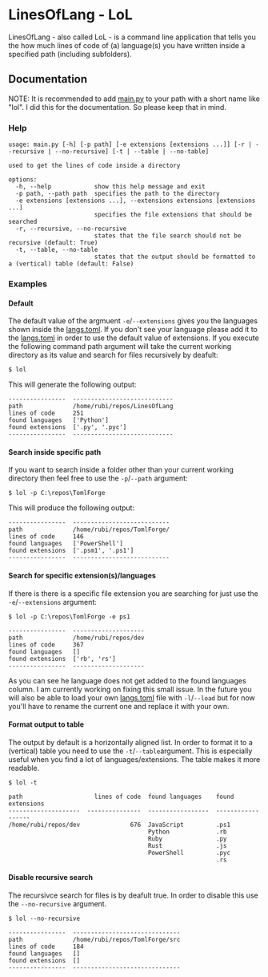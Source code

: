 # LinesOfLang - LoL
LinesOfLang - also called LoL - is a command line application that tells you the how much lines of code of (a) language(s) you have written inside a specified path (including subfolders).

## Documentation
NOTE: It is recommended to add [main.py](./src/main.py) to your path with a short name like "lol". I did this for the documentation. So please keep that in mind.

### Help
```
usage: main.py [-h] [-p path] [-e extensions [extensions ...]] [-r | --recursive | --no-recursive] [-t | --table | --no-table]

used to get the lines of code inside a directory

options:
  -h, --help            show this help message and exit
  -p path, --path path  specifies the path to the directory
  -e extensions [extensions ...], --extensions extensions [extensions ...]
                        specifies the file extensions that should be searched
  -r, --recursive, --no-recursive
                        states that the file search should not be recursive (default: True)
  -t, --table, --no-table
                        states that the output should be formatted to a (vertical) table (default: False)
```

### Examples
#### Default
The default value of the argmuent ```-e```/```--extensions``` gives you the languages shown inside the [langs.toml](./src/langs.toml). If you don't see your language please add it to the [langs.toml](./src/langs.toml) in order to use the default value of extensions. If you execute the following command path argument will take the current working directory as its value and search for files recursively by deafult:
```
$ lol
```
This will generate the following output:
```
----------------  ----------------------------
path              /home/rubi/repos/LinesOfLang
lines of code     251
found languages   ['Python']
found extensions  ['.py', '.pyc']
----------------  ----------------------------
```

#### Search inside specific path
If you want to search inside a folder other than your current working directory then feel free to use the ```-p```/```--path``` argument:
```
$ lol -p C:\repos\TomlForge
```
This will produce the following output:
```
----------------  ---------------------------
path              /home/rubi/repos/TomlForge/
lines of code     146
found languages   ['PowerShell']
found extensions  ['.psm1', '.ps1']
----------------  ---------------------------
```

#### Search for specific extension(s)/languages
If there is there is a specific file extension you are searching for just use the ```-e```/```--extensions``` argument:
```
$ lol -p C:\repos\TomlForge -e ps1
```
```
----------------  --------------------
path              /home/rubi/repos/dev
lines of code     367
found languages   []
found extensions  ['rb', 'rs']
----------------  --------------------
```

As you can see he language does not get added to the found languages column. I am currently working on fixing this small issue. In the future you will also be able to load your own [langs.toml](./src/langs.toml) file with ```-l```/```--load``` but for now you'll have to rename the current one and replace it with your own.

#### Format output to table
The output by default is a horizontally aligned list. In order to format it to a (vertical) table you need to use the ```-t```/```--table```argument. This is especially useful when you find a lot of languages/extensions. The table makes it more readable.
```
$ lol -t
```
```
path                    lines of code  found languages    found extensions
--------------------  ---------------  -----------------  ------------------
/home/rubi/repos/dev              676  JavaScript         .ps1
                                       Python             .rb
                                       Ruby               .py
                                       Rust               .js
                                       PowerShell         .pyc
                                                          .rs
```

#### Disable recursive search
The recursivce search for files is by deafult true. In order to disable this use the ```--no-recursive``` argument.
```
$ lol --no-recursive
```
```
----------------  ------------------------------
path              /home/rubi/repos/TomlForge/src
lines of code     184
found languages   []
found extensions  []
----------------  ------------------------------
```
